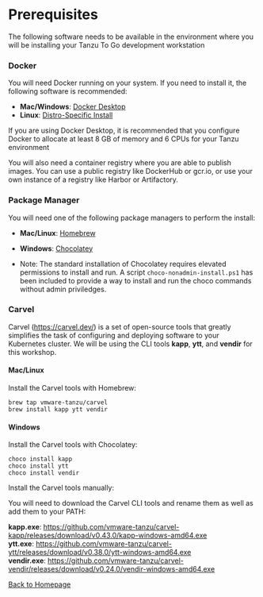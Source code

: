 # Prerequisites

The following software needs to be available in the environment where you will be installing your Tanzu To Go development workstation

### Docker

You will need Docker running on your system. If you need to install it, the following software is recommended:
* **Mac/Windows**: [Docker Desktop](https://www.docker.com/products/docker-desktop)
* **Linux**: [Distro-Specific Install](https://docs.docker.com/engine/install/#server)

If you are using Docker Desktop, it is recommended that you configure Docker to allocate at least 8 GB of memory and 6 CPUs for your Tanzu environment

You will also need a container registry where you are able to publish images. You can use a public registry like DockerHub or gcr.io, or use your own instance of a registry like Harbor or Artifactory.

### Package Manager

You will need one of the following package managers to perform the install:

* **Mac/Linux**: [Homebrew](https://brew.sh/)
* **Windows**: [Chocolatey](https://chocolatey.org/install)

* Note: The standard installation of Chocolatey requires elevated permissions to install and run. A script `choco-nonadmin-install.ps1` has been included to provide a way to install and run the choco commands without admin priviledges.


### Carvel

Carvel (https://carvel.dev/) is a set of open-source tools that greatly simplifies the task of configuring and deploying software to your Kubernetes cluster. We will be using the CLI tools **kapp**, **ytt**, and **vendir** for this workshop.

#### Mac/Linux

Install the Carvel tools with Homebrew:
```
brew tap vmware-tanzu/carvel
brew install kapp ytt vendir
```

#### Windows

Install the Carvel tools with Chocolatey:

```
choco install kapp
choco install ytt
choco install vendir
```

Install the Carvel tools manually:

You will need to download the Carvel CLI tools and rename them as well as add them to your PATH:

**kapp.exe**: https://github.com/vmware-tanzu/carvel-kapp/releases/download/v0.43.0/kapp-windows-amd64.exe <br>
**ytt.exe**: https://github.com/vmware-tanzu/carvel-ytt/releases/download/v0.38.0/ytt-windows-amd64.exe <br>
**vendir.exe**: https://github.com/vmware-tanzu/carvel-vendir/releases/download/v0.24.0/vendir-windows-amd64.exe

[Back to Homepage](README.md)